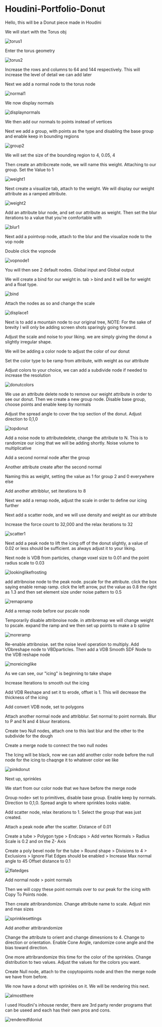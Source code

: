 # Houdini-Portfolio-Donut

Hello, this will be a Donut piece made in Houdini

We will start with the Torus obj 

![torus1](https://user-images.githubusercontent.com/103074186/163476330-cd17f871-3fff-47ee-83ad-86a4d17646e5.PNG)

Enter the torus geometry

![torus2](https://user-images.githubusercontent.com/103074186/163476716-df755dc0-2ada-4df2-8fcb-73dfc5bcb4e9.PNG)

Increase the rows and columns to 64 and 144 respectively. This will increase the level of detail we can add later

Next we add a normal node to the torus node

![normal1](https://user-images.githubusercontent.com/103074186/163477501-612a18c3-5ce5-49b1-aa09-8e1d1a5df58b.PNG)

We now display normals 

![displaynormals](https://user-images.githubusercontent.com/103074186/163478025-b84e3d64-5d2f-4550-bb12-ef735ae06860.PNG)

We then add our normals to points instead of vertices

Next we add a group, with points as the type and disabling the base group and enable keep in bounding regions

![group2](https://user-images.githubusercontent.com/103074186/163479427-24e51115-b09c-4c7d-a28b-c5cafd4d5c52.PNG)

We will set the size of the bounding region to 4, 0.05, 4

Then create an attribcreate node, we will name this weight. Attaching to our group. Set the Value to 1

![weight1](https://user-images.githubusercontent.com/103074186/163480101-893449a5-87ba-487d-8976-98c140adab64.PNG)

Next create a visualize tab, attach to the weight. We will display our weight attribute as a ramped attribute. 

![weight2](https://user-images.githubusercontent.com/103074186/163480875-f3f3f588-045a-480e-895f-6eba867d316e.PNG)

Add an attribute blur node, and set our attribute as weight. Then set the blur iterations to a value that you're comfortable with

![blur1](https://user-images.githubusercontent.com/103074186/163481462-01882f06-f9e3-434b-b58d-76518c731cad.PNG)

Next add a pointvop node, attach to the blur and the visualize node to the vop node

Double click the vopnode

![vopnode1](https://user-images.githubusercontent.com/103074186/163481896-ae479ce0-68ad-44fe-bd94-80fb3a11888e.PNG)

You will then see 2 default nodes. Global input and Global output

We will create a bind for our weight in. tab > bind and it will be for weight and a float type. 

![bind](https://user-images.githubusercontent.com/103074186/163490824-00b1198f-9aca-4e54-82c9-d459fbe0127e.PNG)

Attach the nodes as so and change the scale 

![displace1](https://user-images.githubusercontent.com/103074186/163491205-5191d987-efad-4aaf-9cdb-6cb0ffbf7519.PNG)

Next is to add a mountain node to our original tree, NOTE: For the sake of brevity I will only be adding screen shots sparingly going forward.

Adjust the scale and noise to your liking. we are simply giving the donut a slightly irregular shape. 

We will be adding a color node to adjust the color of our donut

Set the color type to be ramp from attribute, with weight as our attribute

Adjust colors to your choice, we can add a subdivide node if needed to increase the resolution

![donutcolors](https://user-images.githubusercontent.com/103074186/163500676-5ca17789-748b-4ea5-a695-fbfa8053d771.PNG)

We use an attribute delete node to remove our weight attribute in order to see our donut. Then we create a new group node. Disable base group, choose points and enable keep by normals

Adjust the spread angle to cover the top section of the donut. Adjust direction to 0,1,0

![topdonut](https://user-images.githubusercontent.com/103074186/163502399-c8d05d3f-9329-4232-a2cf-ba92adf20b64.PNG)

Add a noise node to attributedelete, change the attribute to N. This is to randomize our icing that we will be adding shortly. Noise volume to multiplicative 

Add a second normal node after the group

Another attribute create after the second normal

Naming this as weight, setting the value as 1 for group 2 and 0 everywhere else

Add another attribblur, set iterations to 8

Next we add a remap node, adjust the scale in order to define our icing further

Next add a scatter node, and we will use density and weight as our attribute

Increase the force count to 32,000 and the relax iterations to 32

![scatter1](https://user-images.githubusercontent.com/103074186/163520075-3316c99e-78e6-4ea7-9296-7c2a6f632b69.PNG)

Next add a peak node to lift the icing off of the donut slightly, a value of 0.02 or less should be sufficient. as always adjust it to your liking. 

Next node is VDB from particles, change voxel size to 0.01 and the point radius scale to 0.03

![lookinglikefrosting](https://user-images.githubusercontent.com/103074186/163521320-02dc7e19-8dcc-41fb-a52b-20bcfaa8a083.PNG)

add attribnoise node to the peak node. pscale for the attribute. click the box saying enable remap ramp. click the left arrow, put the value as 0.8 the right as 1.3 and then set element size under noise pattern to 0.5   

![remapramp](https://user-images.githubusercontent.com/103074186/163523285-c9cac686-2c91-4a6a-8ddb-6c82af432e97.PNG)

Add a remap node before our pscale node

Temporarily disable attribnoise node. in attribremap we will change weight to pscale. expand the ramp and we then set up points to make a b spline

![moreramp](https://user-images.githubusercontent.com/103074186/163523835-deb76018-a0db-44ec-8164-7b2385bcdff9.PNG)

Re-enable attribnoise. set the noise level operation to multiply. Add VDbreshape node to VBDparticles. Then add a VDB Smooth SDF Node to the VDB reshape node

![moreicinglike](https://user-images.githubusercontent.com/103074186/163524372-363fbbd8-1835-4e75-8aaa-18c8797292bd.PNG)

As we can see, our "icing" is beginning to take shape

Increase Iterations to smooth out the icing

Add VDB Reshape and set it to erode, offset is 1. This will decrease the thickness of the icing

Add convert VDB node, set to polygons

Attach another normal node and attribblur. Set normal to point normals. Blur to P and N and 4 bluur iterations. 

Create two Null nodes, attach one to this last blur and the other to the subdivide for the dough

Create a merge node to connect the two null nodes 

The Icing will be black, now we can add another color node before the null node for the icing to chaqnge it to whatever color we like

![pinkdonut](https://user-images.githubusercontent.com/103074186/163530321-1a671b1f-824f-4b32-b89b-60140df6e741.PNG)

Next up, sprinkles

We start from our color node that we have before the merge node

Group node> set to primitives, disable base group. Enable keep by normals. Direction to 0,1,0. Spread angle to where sprinkles looks viable. 

Add scatter node, relax iterations to 1. Select the group that was just created. 

Attach a peak node after the scatter. Distance of 0.01

Create a tube > Polygon type > Endcaps > Add vertex Normals >  Radius Scale is 0.2 and on the Z- Axis

Create a poly bevel node for the tube > Round shape > Divisions to 4 > Exclusions > Ignore Flat Edges should be enabled > Increase Max normal angle to 45
Offset distance to 0.1

![flatedges](https://user-images.githubusercontent.com/103074186/163540991-062f3a0b-2515-4e5f-9cf1-966cfdf46cb8.PNG)

Add normal node > point normals

Then we will copy these point normals over to our peak for the icing with Copy To Points node.

Then create attribrandomize. Change attribute name to scale. Adjust min and max sizes

![sprinklesettings](https://user-images.githubusercontent.com/103074186/163542166-ca38ba8d-9ec7-438c-8f81-c39284feb623.PNG)

Add another attribrandomize 

Change the attribute to orient and change dimesnions to 4. Change to direction or orientation. Enable Cone Angle, randomize cone angle and the bias toward direction.

One more attribrandomize this time for the color of the sprinkles. Change distribution to two values. Adjust the values for the colors you want.

Create Null node, attach to the copytopoints node and then the merge node we have from before. 

We now have a donut with sprinkles on it. We will be rendering this next.


![almostthere](https://user-images.githubusercontent.com/103074186/163543683-78d25da4-f09b-4e33-94fb-9e0cca6b7998.PNG)


I used Houdini's inhouse render, there are 3rd party render programs that can be useed and each has their own pros and cons.


![renderedfdoniut](https://user-images.githubusercontent.com/103074186/163634851-63f44eaf-92ab-488c-bc83-64157097cfa8.PNG)












